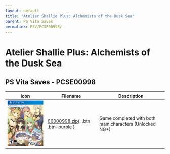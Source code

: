 ```yaml
---
layout: default
title: "Atelier Shallie Plus: Alchemists of the Dusk Sea"
parent: PS Vita Saves
permalink: PSV/PCSE00998/
---
```

# Atelier Shallie Plus: Alchemists of the Dusk Sea

## PS Vita Saves - PCSE00998

| Icon | Filename | Description |
|------|----------|-------------|
| ![Atelier Shallie Plus: Alchemists of the Dusk Sea](icon0.png) | [00000998.zip](00000998.zip){: .btn .btn-purple } | Game completed with both main characters (Unlocked NG+) |
